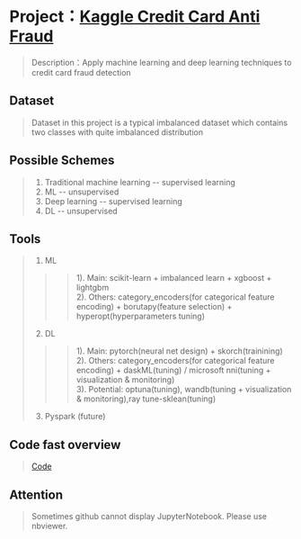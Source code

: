 # Project：[Kaggle Credit Card Anti Fraud](https://www.kaggle.com/mlg-ulb/creditcardfraud)
> Description：Apply machine learning and deep learning techniques to credit card fraud detection  
## Dataset  
> Dataset in this project is a typical imbalanced dataset which contains two classes with quite imbalanced distribution
## Possible Schemes  
> 1. Traditional machine learning -- supervised learning  
> 2. ML -- unsupervised  
> 3. Deep learning -- supervised learning  
> 4. DL -- unsupervised  
## Tools  
> 1. ML  
>>> 1). Main: scikit-learn + imbalanced learn + xgboost + lightgbm  
>>> 2). Others: category_encoders(for categorical feature encoding) + borutapy(feature selection) + hyperopt(hyperparameters tuning)
> 2. DL  
>>> 1). Main: pytorch(neural net design) + skorch(trainining)  
>>> 2). Others: category_encoders(for categorical feature encoding) + daskML(tuning) / microsoft nni(tuning + visualization & monitoring)  
>>> 3). Potential: optuna(tuning), wandb(tuning + visualization & monitoring),ray tune-sklean(tuning)
> 3. Pyspark (future)  
## Code fast overview  
> [Code](https://nbviewer.jupyter.org/github/UTUnex/creditcard_anti_fraud_zh_CN/blob/master/%E6%9C%89%E7%9B%91%E7%9D%A3%E5%AD%A6%E4%B9%A0/with_feature_scaling_with_feature_selection.ipynb)  
## Attention  
> Sometimes github cannot display JupyterNotebook. Please use nbviewer.

